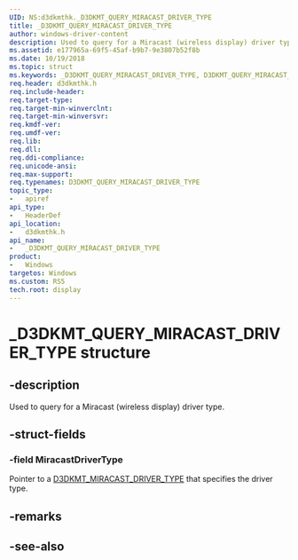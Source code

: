```yaml
---
UID: NS:d3dkmthk._D3DKMT_QUERY_MIRACAST_DRIVER_TYPE
title: _D3DKMT_QUERY_MIRACAST_DRIVER_TYPE
author: windows-driver-content
description: Used to query for a Miracast (wireless display) driver type.
ms.assetid: e177965a-69f5-45af-b9b7-9e3807b52f8b
ms.date: 10/19/2018
ms.topic: struct
ms.keywords: _D3DKMT_QUERY_MIRACAST_DRIVER_TYPE, D3DKMT_QUERY_MIRACAST_DRIVER_TYPE, 
req.header: d3dkmthk.h
req.include-header:
req.target-type:
req.target-min-winverclnt:
req.target-min-winversvr:
req.kmdf-ver:
req.umdf-ver:
req.lib:
req.dll:
req.ddi-compliance:
req.unicode-ansi:
req.max-support:
req.typenames: D3DKMT_QUERY_MIRACAST_DRIVER_TYPE
topic_type: 
-	apiref
api_type: 
-	HeaderDef
api_location: 
-	d3dkmthk.h
api_name: 
-	_D3DKMT_QUERY_MIRACAST_DRIVER_TYPE
product:
-	Windows
targetos: Windows
ms.custom: RS5
tech.root: display
---
```


# _D3DKMT_QUERY_MIRACAST_DRIVER_TYPE structure

## -description

Used to query for a Miracast (wireless display) driver type.

## -struct-fields

### -field MiracastDriverType
 
Pointer to a [D3DKMT_MIRACAST_DRIVER_TYPE](ne-d3dkmthk-_d3dkmt_miracast_driver_type.md) that specifies the driver type.

## -remarks

## -see-also
